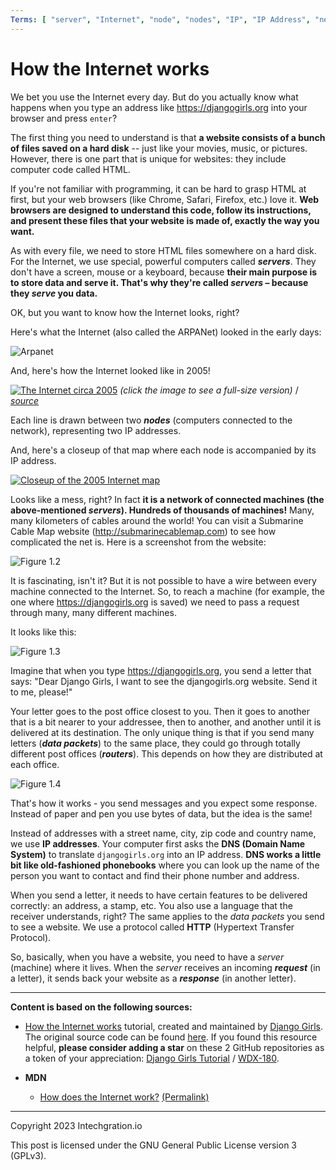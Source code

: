 ```yaml
---
Terms: [ "server", "Internet", "node", "nodes", "IP", "IP Address", "network", "router", "data packet", "HTTP", "DNS", "request", "response" ]
---
```


# How the Internet works

We bet you use the Internet every day. But do you actually know what happens when you type an address like https://djangogirls.org into your browser and press `enter`?

The first thing you need to understand is that **a website consists of a bunch of files saved on a hard disk** -- just like your movies, music, or pictures.
However, there is one part that is unique for websites: they include computer code called HTML.

If you're not familiar with programming, it can be hard to grasp HTML at first, but your web browsers (like Chrome, Safari, Firefox, etc.) love it. **Web browsers are designed to understand this code,
follow its instructions, and present these files that your website is made of, exactly the way you want.**

As with every file, we need to store HTML files somewhere on a hard disk. For the Internet, we use special, powerful computers called ***servers***. They don't have
a screen, mouse or a keyboard, because **their main purpose is to store data and serve it. That's why they're called *servers* – because they *serve* you data.**

OK, but you want to know how the Internet looks, right?

Here's what the Internet (also called the ARPANet) looked in the early days:

![Arpanet](assets/Arpanet_in_the_1970s.png)


And, here's how the Internet looked like in 2005!

[![The Internet circa 2005](assets/Internet_map_4096.png)](assets/Internet_map_4096.png)
_(click the image to see a full-size version)_ / [_source_](https://commons.wikimedia.org/wiki/File:Internet_map_4096.png)

Each line is drawn between two ***nodes*** (computers connected to the network), representing two IP addresses.

And, here's a closeup of that map where each node is accompanied by its IP address.

[![Closeup of the 2005 Internet map](assets/Internet_map_4096.closeup.png)](assets/Internet_map_4096.closeup.png)

Looks like a mess, right? In fact **it is a network of connected machines (the above-mentioned *servers*). Hundreds of thousands of machines!** Many, many kilometers of cables around the world! You can visit a Submarine Cable Map website (http://submarinecablemap.com) to see how complicated the net is. Here is a screenshot from the website:

![Figure 1.2](assets/internet_3.png)

It is fascinating, isn't it? But it is not possible to have a wire between every machine connected to the Internet. So, to reach a machine (for example, the one where https://djangogirls.org is saved) we need to pass a request through many, many different machines.

It looks like this:

![Figure 1.3](assets/internet_2.png)

Imagine that when you type https://djangogirls.org, you send a letter that says: "Dear Django Girls, I want to see the djangogirls.org website. Send it to me, please!"

Your letter goes to the post office closest to you. Then it goes to another that is a bit nearer to your addressee, then to another, and another until it is delivered at its destination. The only unique thing is that if you send many letters (***data packets***) to the same place, they could go through totally different post offices (***routers***). This depends on how they are distributed at each office.

![Figure 1.4](assets/internet_4.png)

That's how it works - you send messages and you expect some response. Instead of paper and pen you use bytes of data, but the idea is the same!

Instead of addresses with a street name, city, zip code and country name, we use **IP addresses**. Your computer first asks the **DNS (Domain Name System)** to translate `djangogirls.org` into an IP address. **DNS works a little bit like old-fashioned phonebooks** where you can look up the name of the person you want to contact and find their phone number and address.

When you send a letter, it needs to have certain features to be delivered correctly: an address, a stamp, etc. You also use a language that the receiver understands, right? The same applies to the *data packets* you send to see a website. We use a protocol called **HTTP** (Hypertext Transfer Protocol).

So, basically, when you have a website, you need to have a *server* (machine) where it lives. When the *server* receives an incoming ***request*** (in a letter), it sends back your website as a ***response*** (in another letter).

---

**Content is based on the following sources:**

- [How the Internet works](https://tutorial.djangogirls.org/en/how_the_internet_works/) tutorial, created and maintained by [Django Girls](https://djangogirls.org/en/). The original source code can be found [here](https://github.com/DjangoGirls/tutorial/tree/master/en/how_the_internet_works). If you found this resource helpful, **please consider adding a star** on these 2 GitHub repositories as a token of your appreciation: [Django Girls Tutorial](https://github.com/DjangoGirls/tutorial/tree/master) / [WDX-180](https://github.com/in-tech-gration/WDX-180).

- **MDN**
    - [How does the Internet work?](https://developer.mozilla.org/en-US/docs/Learn/Common_questions/Web_mechanics/How_does_the_Internet_work) [(Permalink)](https://github.com/mdn/content/blob/0231ed58f0455cb0a83c5f2c4c9c4f5c69391a70/files/en-us/learn/common_questions/web_mechanics/how_does_the_internet_work/index.md)

---

Copyright 2023 Intechgration.io

This post is licensed under the GNU General Public License version 3 (GPLv3).

